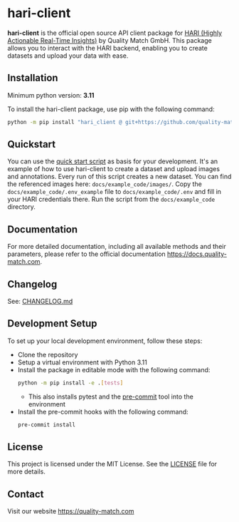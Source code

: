 # hari-client

**hari-client** is the official open source API client package for [HARI (Highly Actionable Real-Time Insights)](https://www.quality-match.com/product) by Quality Match GmbH. This package allows you to interact with the HARI backend, enabling you to create datasets and upload your data with ease.

## Installation

Minimum python version: **3.11**

To install the hari-client package, use pip with the following command:

```bash
python -m pip install "hari_client @ git+https://github.com/quality-match/hari-client@v2.0.3"
```

## Quickstart

You can use the [quick start script](docs/example_code/quickstart.py) as basis for your development.
It's an example of how to use hari-client to create a dataset and upload images and annotations.
Every run of this script creates a new dataset.
You can find the referenced images here: `docs/example_code/images/`.
Copy the `docs/example_code/.env_example` file to `docs/example_code/.env` and fill in your HARI credentials there.
Run the script from the `docs/example_code` directory.

## Documentation

For more detailed documentation, including all available methods and their parameters, please refer to the official documentation https://docs.quality-match.com.

## Changelog

See: [CHANGELOG.md](CHANGELOG.md)

## Development Setup

To set up your local development environment, follow these steps:

- Clone the repository
- Setup a virtual environment with Python 3.11
- Install the package in editable mode with the following command:
  ```bash
  python -m pip install -e .[tests]
  ```
  - This also installs pytest and the [pre-commit](https://github.com/pre-commit/pre-commit) tool into the environment
- Install the pre-commit hooks with the following command:
  ```bash
  pre-commit install
  ```

## License

This project is licensed under the MIT License. See the [LICENSE](LICENSE) file for more details.

## Contact

Visit our website https://quality-match.com
